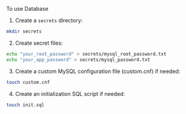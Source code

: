 To use Database

1. Create a `secrets` directory:
```bash
mkdir secrets
```

2. Create secret files:
```bash
echo "your_root_password" > secrets/mysql_root_password.txt
echo "your_app_password" > secrets/mysql_password.txt
```

3. Create a custom MySQL configuration file (custom.cnf) if needed:
```bash
touch custom.cnf
```

4. Create an initialization SQL script if needed:
```bash
touch init.sql
```